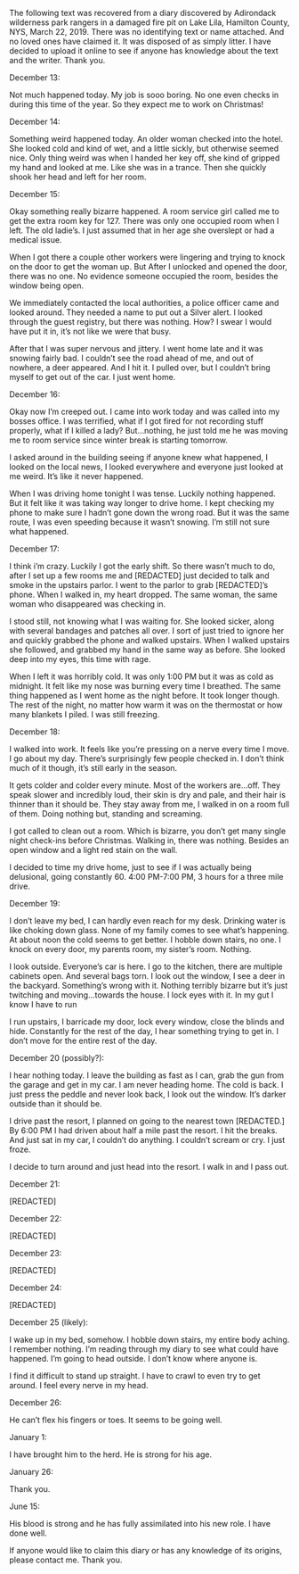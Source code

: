 The following text was recovered from a diary discovered by Adirondack wilderness park rangers in a damaged fire pit on Lake Lila, Hamilton County, NYS, March 22, 2019. There was no identifying text or name attached. And no loved ones have claimed it. It was disposed of as simply litter. I have decided to upload it online to see if anyone has knowledge about the text and the writer. Thank you.

December 13:

Not much happened today. My job is sooo boring. No one even checks in during this time of the year. So they expect me to work on Christmas! 

December 14: 

Something weird happened today. An older woman checked into the hotel. She looked cold and kind of wet, and a little sickly, but otherwise seemed nice. Only thing weird was when I handed her key off, she kind of gripped my hand and looked at me. Like she was in a trance. Then she quickly shook her head and left for her room.

December 15:

Okay something really bizarre happened. A room service girl called me to get the extra room key for 127. There was only one occupied room when I left. The old ladie’s. I just assumed that in her age she overslept or had a medical issue. 

When I got there a couple other workers were lingering and trying to knock on the door to get the woman up. But After I unlocked and opened the door, there was no one. No evidence someone occupied the room, besides the window being open.

We immediately contacted the local authorities, a police officer came and looked around. They needed a name to put out a Silver alert. I looked through the guest registry, but there was nothing. How? I swear I would have put it in, it’s not like we were that busy.

After that I was super nervous and jittery. I went home late and it was snowing fairly bad. I couldn’t see the road ahead of me, and out of nowhere, a deer appeared. And I hit it. I pulled over, but I couldn’t bring myself to get out of the car. I just went home.

December 16:

Okay now I’m creeped out. I came into work today and was called into my bosses office. I was terrified, what if I got fired for not recording stuff properly, what if I killed a lady? But…nothing, he just told me he was moving me to room service since winter break is starting tomorrow. 

I asked around in the building seeing if anyone knew what happened, I looked on the local news, I looked everywhere and everyone just looked at me weird. It’s like it never happened.

When I was driving home tonight I was tense. Luckily nothing happened. But it felt like it was taking way longer to drive home. I kept checking my phone to make sure I hadn’t gone down the wrong road. But it was the same route, I was even speeding because it wasn’t snowing. I’m still not sure what happened.

December 17: 

I think i’m crazy. Luckily I got the early shift. So there wasn’t much to do, after I set up a few rooms me and [REDACTED] just decided to talk and smoke in the upstairs parlor. I went to the parlor to grab [REDACTED]’s phone. When I walked in, my heart dropped. The same woman, the same woman who disappeared was checking in. 

I stood still, not knowing what I was waiting for. She looked sicker, along with several bandages and patches all over. I sort of just tried to ignore her and quickly grabbed the phone and walked upstairs. When I walked upstairs she followed, and grabbed my hand in the same way as before. She looked deep into my eyes, this time with rage.

When I left it was horribly cold. It was only 1:00 PM but it was as cold as midnight. It felt like my nose was burning every time I breathed. The same thing happened as I went home as the night before. It took longer though. The rest of the night, no matter how warm it was on the thermostat or how many blankets I piled. I was still freezing.

December 18:

I walked into work. It feels like you’re pressing on a nerve every time I move. I go about my day. There’s surprisingly few people checked in. I don’t think much of it though, it’s still early in the season.

It gets colder and colder every minute. Most of the workers are…off. They speak slower and incredibly loud, their skin is dry and pale, and their hair is thinner than it should be. They stay away from me, I walked in on a room full of them. Doing nothing but, standing and screaming.

I got called to clean out a room. Which is bizarre, you don’t get many single night check-ins before Christmas. Walking in, there was nothing. Besides an open window and a light red stain on the wall. 

I decided to time my drive home, just to see if I was actually being delusional, going constantly 60. 4:00 PM-7:00 PM, 3 hours for a three mile drive.

December 19:

I don’t leave my bed, I can hardly even reach for my desk. Drinking water is like choking down glass. None of my family comes to see what’s happening. At about noon the cold seems to get better. I hobble down stairs, no one. I knock on every door, my parents room, my sister’s room. Nothing. 

I look outside. Everyone’s car is here. I go to the kitchen, there are multiple cabinets open. And several bags torn. I look out the window, I see a deer in the backyard. Something’s wrong with it. Nothing terribly bizarre but it’s just twitching and moving…towards the house. I lock eyes with it. In my gut I know I have to run

I run upstairs, I barricade my door, lock every window, close the blinds and hide. Constantly for the rest of the day, I hear something trying to get in. I don’t move for the entire rest of the day.

December 20 (possibly?):

I hear nothing today. I leave the building as fast as I can, grab the gun from the garage and get in my car. I am never heading home. The cold is back. I just press the peddle and never look back, I look out the window. It’s darker outside than it should be.

I drive past the resort, I planned on going to the nearest town [REDACTED.] By 6:00 PM I had driven about half a mile past the resort. I hit the breaks. And just sat in my car, I couldn’t do anything. I couldn’t scream or cry. I just froze.

I decide to turn around and just head into the resort. I walk in and I pass out.

December 21:

[REDACTED]

December 22:

[REDACTED]

December 23:

[REDACTED]

December 24:

[REDACTED]

December 25 (likely): 

I wake up in my bed, somehow. I hobble down stairs, my entire body aching. I remember nothing. I’m reading through my diary to see what could have happened. I’m going to head outside. I don’t know where anyone is.

I find it difficult to stand up straight. I have to crawl to even try to get around. I feel every nerve in my head. 

December 26:

He can’t flex his fingers or toes. It seems to be going well.

January 1:

I have brought him to the herd. He is strong for his age.

January 26:

Thank you.

June 15:

His blood is strong and he has fully assimilated into his new role. I have done well.

If anyone would like to claim this diary or has any knowledge of its origins, please contact me. Thank you.
